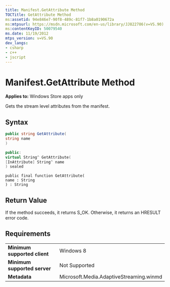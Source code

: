 ```yaml
---
title: Manifest.GetAttribute Method
TOCTitle: GetAttribute Method
ms:assetid: 94e846e7-90f8-489c-81f7-1b8a0190672a
ms:mtpsurl: https://msdn.microsoft.com/en-us/library/JJ822786(v=VS.90)
ms:contentKeyID: 50079540
ms.date: 11/19/2012
mtps_version: v=VS.90
dev_langs:
- csharp
- c++
- jscript
---
```


# Manifest.GetAttribute Method

**Applies to:** Windows Store apps only

Gets the stream level attributes from the manifest.

## Syntax

``` csharp
public string GetAttribute(
string name
)
```

``` c++
public:
virtual String^ GetAttribute(
[InAttribute] String^ name
) sealed
```

``` jscript
public final function GetAttribute(
name : String
) : String
```

## Return Value

If the method succeeds, it returns S\_OK. Otherwise, it returns an HRESULT error code.

## Requirements

|||
|--- |--- |
|**Minimum supported client**|Windows 8|
|**Minimum supported server**|Not Supported|
|**Metadata**|Microsoft.Media.AdaptiveStreaming.winmd|

